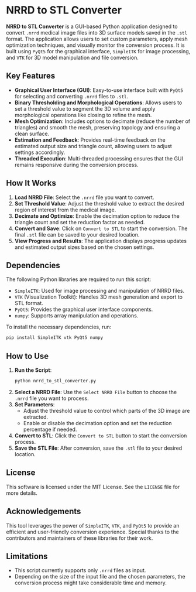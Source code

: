 
# NRRD to STL Converter

**NRRD to STL Converter** is a GUI-based Python application designed to convert `.nrrd` medical image files into 3D surface models saved in the `.stl` format. The application allows users to set custom parameters, apply mesh optimization techniques, and visually monitor the conversion process. It is built using `PyQt5` for the graphical interface, `SimpleITK` for image processing, and `VTK` for 3D model manipulation and file conversion.

## Key Features

- **Graphical User Interface (GUI)**: Easy-to-use interface built with `PyQt5` for selecting and converting `.nrrd` files to `.stl`.
- **Binary Thresholding and Morphological Operations**: Allows users to set a threshold value to segment the 3D volume and apply morphological operations like closing to refine the mesh.
- **Mesh Optimization**: Includes options to decimate (reduce the number of triangles) and smooth the mesh, preserving topology and ensuring a clean surface.
- **Estimation and Feedback**: Provides real-time feedback on the estimated output size and triangle count, allowing users to adjust settings accordingly.
- **Threaded Execution**: Multi-threaded processing ensures that the GUI remains responsive during the conversion process.

## How It Works

1. **Load NRRD File**: Select the `.nrrd` file you want to convert.
2. **Set Threshold Value**: Adjust the threshold value to extract the desired region of interest from the medical image.
3. **Decimate and Optimize**: Enable the decimation option to reduce the triangle count and set the reduction factor as needed.
4. **Convert and Save**: Click on `Convert to STL` to start the conversion. The final `.stl` file can be saved to your desired location.
5. **View Progress and Results**: The application displays progress updates and estimated output sizes based on the chosen settings.

## Dependencies

The following Python libraries are required to run this script:

- `SimpleITK`: Used for image processing and manipulation of NRRD files.
- `VTK` (Visualization Toolkit): Handles 3D mesh generation and export to STL format.
- `PyQt5`: Provides the graphical user interface components.
- `numpy`: Supports array manipulation and operations.

To install the necessary dependencies, run:

```bash
pip install SimpleITK vtk PyQt5 numpy
```

## How to Use

1. **Run the Script**:
   ```bash
   python nrrd_to_stl_converter.py
   ```
2. **Select a NRRD File**: Use the `Select NRRD File` button to choose the `.nrrd` file you want to process.
3. **Set Parameters**:
   - Adjust the threshold value to control which parts of the 3D image are extracted.
   - Enable or disable the decimation option and set the reduction percentage if needed.
4. **Convert to STL**: Click the `Convert to STL` button to start the conversion process.
5. **Save the STL File**: After conversion, save the `.stl` file to your desired location.

## License

This software is licensed under the MIT License. See the `LICENSE` file for more details.

## Acknowledgements

This tool leverages the power of `SimpleITK`, `VTK`, and `PyQt5` to provide an efficient and user-friendly conversion experience. Special thanks to the contributors and maintainers of these libraries for their work.

## Limitations

- This script currently supports only `.nrrd` files as input.
- Depending on the size of the input file and the chosen parameters, the conversion process might take considerable time and memory.
